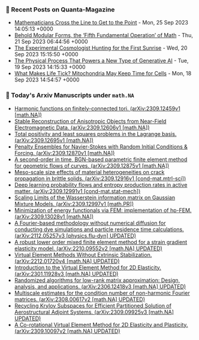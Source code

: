 ### 📝 Recent Posts on Quanta-Magazine
<!-- quanta starts -->
* <a href="https://www.quantamagazine.org/mathematicians-cross-the-line-to-get-to-the-point-20230925/">Mathematicians Cross the Line to Get to the Point</a> - Mon, 25 Sep 2023 14:05:13 +0000
* <a href="https://www.quantamagazine.org/behold-modular-forms-the-fifth-fundamental-operation-of-math-20230921/">Behold Modular Forms, the ‘Fifth Fundamental Operation’ of Math</a> - Thu, 21 Sep 2023 06:44:56 +0000
* <a href="https://www.quantamagazine.org/the-experimental-cosmologist-hunting-for-the-first-sunrise-20230920/">The Experimental Cosmologist Hunting for the First Sunrise</a> - Wed, 20 Sep 2023 15:15:50 +0000
* <a href="https://www.quantamagazine.org/new-physics-inspired-generative-ai-exceeds-expectations-20230919/">The Physical Process That Powers a New Type of Generative AI</a> - Tue, 19 Sep 2023 14:15:33 +0000
* <a href="https://www.quantamagazine.org/what-makes-life-tick-mitochondria-may-keep-time-for-cells-20230918/">What Makes Life Tick? Mitochondria May Keep Time for Cells</a> - Mon, 18 Sep 2023 14:54:57 +0000
<!-- quanta ends -->
### 📝 Today's Arxiv Manuscripts under ``math.NA``
<!-- arxiv-math-na starts -->
* <a href="http://arxiv.org/abs/2309.12459">Harmonic functions on finitely-connected tori. (arXiv:2309.12459v1 [math.NA])</a>
* <a href="http://arxiv.org/abs/2309.12606">Stable Reconstruction of Anisotropic Objects from Near-Field Electromagnetic Data. (arXiv:2309.12606v1 [math.NA])</a>
* <a href="http://arxiv.org/abs/2309.12695">Total positivity and least squares problems in the Lagrange basis. (arXiv:2309.12695v1 [math.NA])</a>
* <a href="http://arxiv.org/abs/2309.12870">Penalty Ensembles for Navier-Stokes with Random Initial Conditions & Forcing. (arXiv:2309.12870v1 [math.NA])</a>
* <a href="http://arxiv.org/abs/2309.12875">A second-order in time, BGN-based parametric finite element method for geometric flows of curves. (arXiv:2309.12875v1 [math.NA])</a>
* <a href="http://arxiv.org/abs/2309.12916">Meso-scale size effects of material heterogeneities on crack propagation in brittle solids. (arXiv:2309.12916v1 [cond-mat.mtrl-sci])</a>
* <a href="http://arxiv.org/abs/2309.12991">Deep learning probability flows and entropy production rates in active matter. (arXiv:2309.12991v1 [cond-mat.stat-mech])</a>
* <a href="http://arxiv.org/abs/2309.12997">Scaling Limits of the Wasserstein information matrix on Gaussian Mixture Models. (arXiv:2309.12997v1 [math.PR])</a>
* <a href="http://arxiv.org/abs/2309.13028">Minimization of energy functionals via FEM: implementation of hp-FEM. (arXiv:2309.13028v1 [math.NA])</a>
* <a href="http://arxiv.org/abs/2112.05257">A Fourier-based methodology without numerical diffusion for conducting dye simulations and particle residence time calculations. (arXiv:2112.05257v3 [physics.flu-dyn] UPDATED)</a>
* <a href="http://arxiv.org/abs/2210.09552">A robust lower order mixed finite element method for a strain gradient elasticity model. (arXiv:2210.09552v2 [math.NA] UPDATED)</a>
* <a href="http://arxiv.org/abs/2212.01720">Virtual Element Methods Without Extrinsic Stabilization. (arXiv:2212.01720v4 [math.NA] UPDATED)</a>
* <a href="http://arxiv.org/abs/2301.11928">Introduction to the Virtual Element Method for 2D Elasticity. (arXiv:2301.11928v3 [math.NA] UPDATED)</a>
* <a href="http://arxiv.org/abs/2306.12418">Randomized algorithms for low-rank matrix approximation: Design, analysis, and applications. (arXiv:2306.12418v3 [math.NA] UPDATED)</a>
* <a href="http://arxiv.org/abs/2308.00617">Multiscale estimates for the condition number of non-harmonic Fourier matrices. (arXiv:2308.00617v2 [math.NA] UPDATED)</a>
* <a href="http://arxiv.org/abs/2309.09925">Recycling Krylov Subspaces for Efficient Partitioned Solution of Aerostructural Adjoint Systems. (arXiv:2309.09925v3 [math.NA] UPDATED)</a>
* <a href="http://arxiv.org/abs/2309.10097">A Co-rotational Virtual Element Method for 2D Elasticity and Plasticity. (arXiv:2309.10097v2 [math.NA] UPDATED)</a>
<!-- arxiv-math-na ends -->
